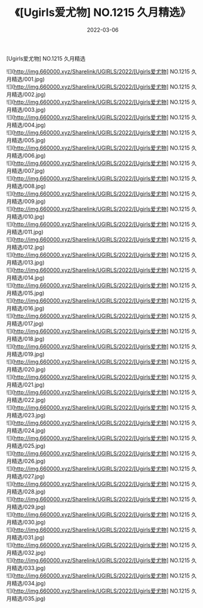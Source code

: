 ﻿---
layout: post
title:  《[Ugirls爱尤物] NO.1215 久月精选》
date:   2022-03-06
img: http://img.660000.xyz/Sharelink/UGIRLS/2022/[Ugirls爱尤物] NO.1215 久月精选/000.jpg
categories: [美女, 清纯, 唯美]
---

[Ugirls爱尤物] NO.1215 久月精选

 ![](http://img.660000.xyz/Sharelink/UGIRLS/2022/[Ugirls爱尤物] NO.1215 久月精选/001.jpg) <br>![](http://img.660000.xyz/Sharelink/UGIRLS/2022/[Ugirls爱尤物] NO.1215 久月精选/002.jpg) <br>![](http://img.660000.xyz/Sharelink/UGIRLS/2022/[Ugirls爱尤物] NO.1215 久月精选/003.jpg) <br>![](http://img.660000.xyz/Sharelink/UGIRLS/2022/[Ugirls爱尤物] NO.1215 久月精选/004.jpg) <br>![](http://img.660000.xyz/Sharelink/UGIRLS/2022/[Ugirls爱尤物] NO.1215 久月精选/005.jpg) <br>![](http://img.660000.xyz/Sharelink/UGIRLS/2022/[Ugirls爱尤物] NO.1215 久月精选/006.jpg) <br>![](http://img.660000.xyz/Sharelink/UGIRLS/2022/[Ugirls爱尤物] NO.1215 久月精选/007.jpg) <br>![](http://img.660000.xyz/Sharelink/UGIRLS/2022/[Ugirls爱尤物] NO.1215 久月精选/008.jpg) <br>![](http://img.660000.xyz/Sharelink/UGIRLS/2022/[Ugirls爱尤物] NO.1215 久月精选/009.jpg) <br>![](http://img.660000.xyz/Sharelink/UGIRLS/2022/[Ugirls爱尤物] NO.1215 久月精选/010.jpg) <br>![](http://img.660000.xyz/Sharelink/UGIRLS/2022/[Ugirls爱尤物] NO.1215 久月精选/011.jpg) <br>![](http://img.660000.xyz/Sharelink/UGIRLS/2022/[Ugirls爱尤物] NO.1215 久月精选/012.jpg) <br>![](http://img.660000.xyz/Sharelink/UGIRLS/2022/[Ugirls爱尤物] NO.1215 久月精选/013.jpg) <br>![](http://img.660000.xyz/Sharelink/UGIRLS/2022/[Ugirls爱尤物] NO.1215 久月精选/014.jpg) <br>![](http://img.660000.xyz/Sharelink/UGIRLS/2022/[Ugirls爱尤物] NO.1215 久月精选/015.jpg) <br>![](http://img.660000.xyz/Sharelink/UGIRLS/2022/[Ugirls爱尤物] NO.1215 久月精选/016.jpg) <br>![](http://img.660000.xyz/Sharelink/UGIRLS/2022/[Ugirls爱尤物] NO.1215 久月精选/017.jpg) <br>![](http://img.660000.xyz/Sharelink/UGIRLS/2022/[Ugirls爱尤物] NO.1215 久月精选/018.jpg) <br>![](http://img.660000.xyz/Sharelink/UGIRLS/2022/[Ugirls爱尤物] NO.1215 久月精选/019.jpg) <br>![](http://img.660000.xyz/Sharelink/UGIRLS/2022/[Ugirls爱尤物] NO.1215 久月精选/020.jpg) <br>![](http://img.660000.xyz/Sharelink/UGIRLS/2022/[Ugirls爱尤物] NO.1215 久月精选/021.jpg) <br>![](http://img.660000.xyz/Sharelink/UGIRLS/2022/[Ugirls爱尤物] NO.1215 久月精选/022.jpg) <br>![](http://img.660000.xyz/Sharelink/UGIRLS/2022/[Ugirls爱尤物] NO.1215 久月精选/023.jpg) <br>![](http://img.660000.xyz/Sharelink/UGIRLS/2022/[Ugirls爱尤物] NO.1215 久月精选/024.jpg) <br>![](http://img.660000.xyz/Sharelink/UGIRLS/2022/[Ugirls爱尤物] NO.1215 久月精选/025.jpg) <br>![](http://img.660000.xyz/Sharelink/UGIRLS/2022/[Ugirls爱尤物] NO.1215 久月精选/026.jpg) <br>![](http://img.660000.xyz/Sharelink/UGIRLS/2022/[Ugirls爱尤物] NO.1215 久月精选/027.jpg) <br>![](http://img.660000.xyz/Sharelink/UGIRLS/2022/[Ugirls爱尤物] NO.1215 久月精选/028.jpg) <br>![](http://img.660000.xyz/Sharelink/UGIRLS/2022/[Ugirls爱尤物] NO.1215 久月精选/029.jpg) <br>![](http://img.660000.xyz/Sharelink/UGIRLS/2022/[Ugirls爱尤物] NO.1215 久月精选/030.jpg) <br>![](http://img.660000.xyz/Sharelink/UGIRLS/2022/[Ugirls爱尤物] NO.1215 久月精选/031.jpg) <br>![](http://img.660000.xyz/Sharelink/UGIRLS/2022/[Ugirls爱尤物] NO.1215 久月精选/032.jpg) <br>![](http://img.660000.xyz/Sharelink/UGIRLS/2022/[Ugirls爱尤物] NO.1215 久月精选/033.jpg) <br>![](http://img.660000.xyz/Sharelink/UGIRLS/2022/[Ugirls爱尤物] NO.1215 久月精选/034.jpg) <br>![](http://img.660000.xyz/Sharelink/UGIRLS/2022/[Ugirls爱尤物] NO.1215 久月精选/035.jpg) <br>